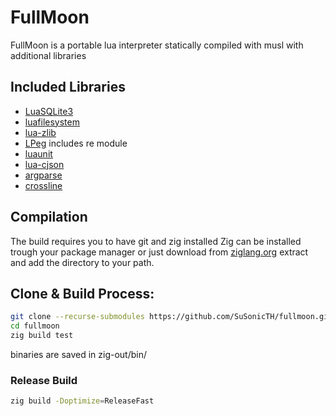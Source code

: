 # FullMoon

FullMoon is a portable lua interpreter statically compiled with musl with additional libraries

## Included Libraries
* [LuaSQLite3](http://lua.sqlite.org/)
* [luafilesystem](https://github.com/lunarmodules/luafilesystem)
* [lua-zlib](https://github.com/brimworks/lua-zlib)
* [LPeg](https://www.inf.puc-rio.br/~roberto/lpeg/) includes re module
* [luaunit](https://github.com/bluebird75/luaunit)
* [lua-cjson](https://github.com/openresty/lua-cjson)
* [argparse](https://github.com/luarocks/argparse)
* [crossline](https://github.com/jcwangxp/Crossline
)
## Compilation
The build requires you to have git and zig installed
Zig can be installed trough your package manager or just download from [ziglang.org](https://ziglang.org/download/) extract and add the directory to your path.

## Clone & Build Process:
```bash
git clone --recurse-submodules https://github.com/SuSonicTH/fullmoon.git
cd fullmoon
zig build test
```
binaries are saved in zig-out/bin/

### Release Build
```bash
zig build -Doptimize=ReleaseFast
```

